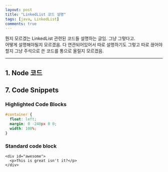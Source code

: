 ```yaml
---
layout: post
title: "LinkedList 코드 설명"
tags: [java, LinkedList]
comments: true
---
```


뭔지 모르겠는 LinkedList 관련된 코드들 설명하는 글임. 그냥 그렇다고. <br>
어떻게 설명해야될지 모르겠음. 다 연관되어있어서 따로 설명하기도 그렇고 따로 끊어야할지 그냥 주석으로 쓴 코드를 통으로 올릴지 모르겠음.

---

## 1. Node 코드


## 7. Code Snippets

### Highlighted Code Blocks

```css
#container {
  float: left;
  margin: 0 -240px 0 0;
  width: 100%;
}
```

### Standard code block

    <div id="awesome">
      <p>This is great isn't it?</p>
    </div>
